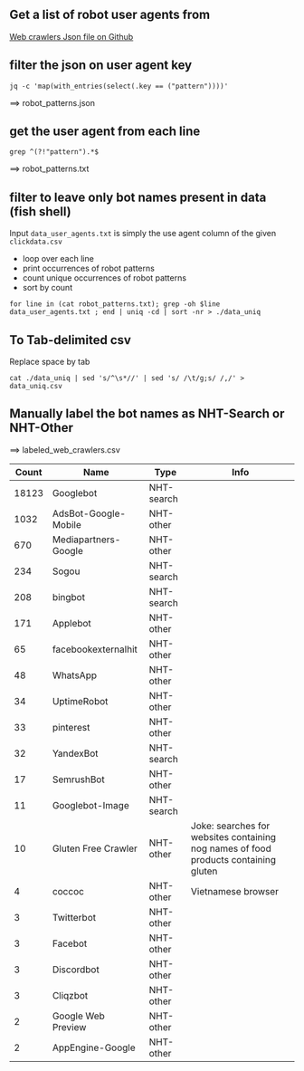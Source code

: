 ## Get a list of robot user agents from
[Web crawlers Json file on Github](https://raw.githubusercontent.com/monperrus/crawler-user-agents/master/crawler-user-agents.json)

## filter the json on user agent key
```
jq -c 'map(with_entries(select(.key == ("pattern"))))'
```
==> robot_patterns.json

## get the user agent from each line
```
grep ^(?!"pattern").*$
```
==> robot_patterns.txt

## filter to leave only bot names present in data (fish shell)
Input `data_user_agents.txt` is simply the use agent column of the given `clickdata.csv`

- loop over each line
- print occurrences of robot patterns
- count unique occurrences of robot patterns
- sort by count

```
for line in (cat robot_patterns.txt); grep -oh $line data_user_agents.txt ; end | uniq -cd | sort -nr > ./data_uniq
```

## To Tab-delimited csv
Replace space by tab

```
cat ./data_uniq | sed 's/^\s*//' | sed 's/ /\t/g;s/ /,/' > data_uniq.csv
```

## Manually label the bot names as NHT-Search or NHT-Other

==> labeled_web_crawlers.csv

| Count | Name                 | Type       | Info                                                                                | 
|-------|----------------------|------------|-------------------------------------------------------------------------------------| 
| 18123 | Googlebot            | NHT-search |                                                                                     | 
| 1032  | AdsBot-Google-Mobile | NHT-other  |                                                                                     | 
| 670   | Mediapartners-Google | NHT-other  |                                                                                     | 
| 234   | Sogou                | NHT-search |                                                                                     | 
| 208   | bingbot              | NHT-search |                                                                                     | 
| 171   | Applebot             | NHT-other  |                                                                                     | 
| 65    | facebookexternalhit  | NHT-other  |                                                                                     | 
| 48    | WhatsApp             | NHT-other  |                                                                                     | 
| 34    | UptimeRobot          | NHT-other  |                                                                                     | 
| 33    | pinterest            | NHT-other  |                                                                                     | 
| 32    | YandexBot            | NHT-search |                                                                                     | 
| 17    | SemrushBot           | NHT-other  |                                                                                     | 
| 11    | Googlebot-Image      | NHT-search |                                                                                     | 
| 10    | Gluten Free Crawler  | NHT-other  | Joke: searches for websites containing nog names of food products containing gluten | 
| 4     | coccoc               | NHT-other  | Vietnamese browser                                                                  | 
| 3     | Twitterbot           | NHT-other  |                                                                                     | 
| 3     | Facebot              | NHT-other  |                                                                                     | 
| 3     | Discordbot           | NHT-other  |                                                                                     | 
| 3     | Cliqzbot             | NHT-other  |                                                                                     | 
| 2     | Google Web Preview   | NHT-other  |                                                                                     | 
| 2     | AppEngine-Google     | NHT-other  |                                                                                     | 



